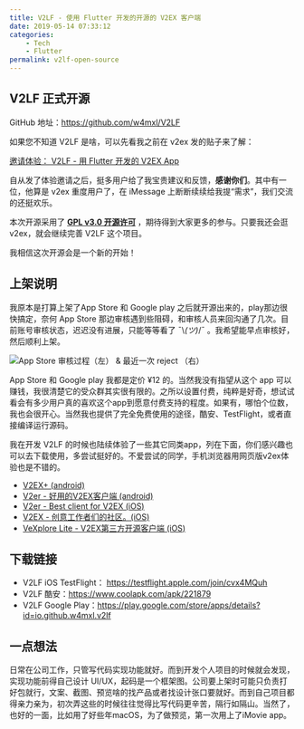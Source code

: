 ```yaml
---
title: V2LF - 使用 Flutter 开发的开源的 V2EX 客户端
date: 2019-05-14 07:33:12
categories: 
    - Tech
    - Flutter
permalink: v2lf-open-source
---
```


## V2LF 正式开源

GitHub 地址：https://github.com/w4mxl/V2LF

如果您不知道 V2LF 是啥，可以先看我之前在 v2ex 发的贴子来了解：

[邀请体验： V2LF - 用 Flutter 开发的 V2EX App
](https://www.v2ex.com/t/548936#reply164)

自从发了体验邀请之后，挺多用户给了我宝贵建议和反馈，**感谢你们**。其中有一位，他算是 v2ex 重度用户了，在 iMessage 上断断续续给我提“需求”，我们交流的还挺欢乐。

本次开源采用了 **[GPL v3.0 开源许可](https://www.wikiwand.com/zh/GNU%E9%80%9A%E7%94%A8%E5%85%AC%E5%85%B1%E8%AE%B8%E5%8F%AF%E8%AF%81)** ，期待得到大家更多的参与。只要我还会逛 v2ex，就会继续完善 V2LF 这个项目。

我相信这次开源会是一个新的开始！

## 上架说明

我原本是打算上架了App Store 和 Google play 之后就开源出来的，play那边很快搞定，奈何 App Store 那边审核遇到些阻碍，和审核人员来回沟通了几次。目前账号审核状态，迟迟没有进展，只能等等看了 ¯\\_(ツ)_/¯ 。我希望能早点审核好，然后顺利上架。

![App Store 审核过程（左） & 最近一次 reject （右）](https://i.loli.net/2019/05/14/5cda1b956a21156246.jpeg)

App Store 和 Google play 我都是定价 ¥12 的。当然我没有指望从这个 app 可以赚钱，我很清楚它的受众群其实很有限的。之所以设置付费，纯粹是好奇，想试试看会有多少用户真的喜欢这个app到愿意付费支持的程度。如果有，哪怕个位数，我也会很开心。当然我也提供了完全免费使用的途径，酷安、TestFlight，或者直接编译运行源码。

我在开发 V2LF 的时候也陆续体验了一些其它同类app，列在下面，你们感兴趣也可以去下载使用，多尝试挺好的。不爱尝试的同学，手机浏览器用网页版v2ex体验也是不错的。

* [V2EX+ (android)](https://play.google.com/store/apps/details?id=com.czbix.v2ex)
* [V2er - 好用的V2EX客户端 (android)](https://play.google.com/store/apps/details?id=me.ghui.v2er)
* [V2er - Best client for V2EX (iOS)](https://itunes.apple.com/cn/app/v2er-best-client-for-v2ex/id1308118507?mt=8)
* [V2EX - 创意工作者们的社区。(iOS)](https://itunes.apple.com/cn/app/v2ex-%E5%88%9B%E6%84%8F%E5%B7%A5%E4%BD%9C%E8%80%85%E4%BB%AC%E7%9A%84%E7%A4%BE%E5%8C%BA/id1078157349?mt=8)
* [VeXplore Lite - V2EX第三方开源客户端 (iOS)](https://itunes.apple.com/cn/app/vexplore-lite-v2ex%E7%AC%AC%E4%B8%89%E6%96%B9%E5%BC%80%E6%BA%90%E5%AE%A2%E6%88%B7%E7%AB%AF/id1191058321?mt=8)

## 下载链接

* V2LF iOS TestFlight： https://testflight.apple.com/join/cvx4MQuh
* V2LF 酷安：https://www.coolapk.com/apk/221879
* V2LF Google Play：https://play.google.com/store/apps/details?id=io.github.w4mxl.v2lf

## 一点想法

日常在公司工作，只管写代码实现功能就好。而到开发个人项目的时候就会发现，实现功能前得自己设计 UI/UX，起码是一个框架图。公司要上架时可能只负责打好包就行，文案、截图、预览啥的找产品或者找设计张口要就好。而到自己项目都得亲力亲为，初次弄这些的时候往往觉得比写代码更辛苦，隔行如隔山。当然了，也好的一面，比如用了好些年macOS，为了做预览，第一次用上了iMovie app。